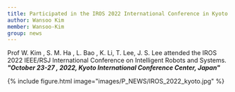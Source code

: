 ```yaml
---
title: Participated in the IROS 2022 International Conference in Kyoto
author: Wansoo Kim
member: Wansoo-Kim
group: news
---
```


Prof W. Kim , S. M. Ha , L. Bao , K. Li, T. Lee, J. S. Lee attended the IROS 2022 IEEE/RSJ International Conference on Intelligent Robots and Systems.   
**_"October 23-27 , 2022, Kyoto International Conference Center, Japan"_**


{%
  include figure.html
  image="images/P_NEWS/IROS_2022_kyoto.jpg"
%}




